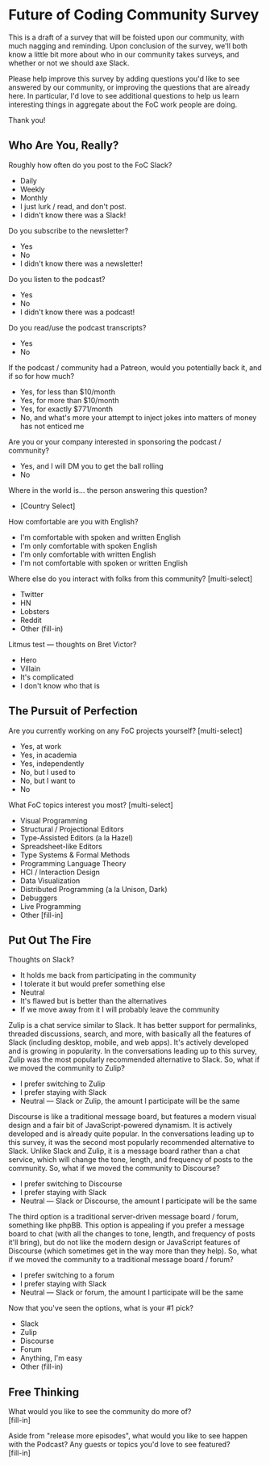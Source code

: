 # Future of Coding Community Survey

This is a draft of a survey that will be foisted upon our community, with much nagging and reminding. Upon conclusion of the survey, we'll both know a little bit more about who in our community takes surveys, and whether or not we should axe Slack.

Please help improve this survey by adding questions you'd like to see answered by our community, or improving the questions that are already here. In particular, I'd love to see additional questions to help us learn interesting things in aggregate about the FoC work people are doing.

Thank you!

## Who Are You, Really?

Roughly how often do you post to the FoC Slack?
* Daily
* Weekly
* Monthly
* I just lurk / read, and don't post.
* I didn't know there was a Slack!

Do you subscribe to the newsletter?
* Yes
* No
* I didn't know there was a newsletter!

Do you listen to the podcast?
* Yes
* No
* I didn't know there was a podcast!

Do you read/use the podcast transcripts?
* Yes
* No

If the podcast / community had a Patreon, would you potentially back it, and if so for how much?
* Yes, for less than $10/month
* Yes, for more than $10/month
* Yes, for exactly $771/month
* No, and what's more your attempt to inject jokes into matters of money has not enticed me

Are you or your company interested in sponsoring the podcast / community?
* Yes, and I will DM you to get the ball rolling
* No

Where in the world is... the person answering this question?
* [Country Select]

How comfortable are you with English?
* I'm comfortable with spoken and written English
* I'm only comfortable with spoken English
* I'm only comfortable with written English
* I'm not comfortable with spoken or written English

Where else do you interact with folks from this community? [multi-select]
* Twitter
* HN
* Lobsters
* Reddit
* Other (fill-in)

Litmus test — thoughts on Bret Victor?
* Hero
* Villain
* It's complicated
* I don't know who that is

## The Pursuit of Perfection

Are you currently working on any FoC projects yourself? [multi-select]
* Yes, at work
* Yes, in academia
* Yes, independently
* No, but I used to
* No, but I want to
* No

What FoC topics interest you most? [multi-select]
* Visual Programming
* Structural / Projectional Editors
* Type-Assisted Editors (a la Hazel)
* Spreadsheet-like Editors
* Type Systems & Formal Methods
* Programming Language Theory
* HCI / Interaction Design
* Data Visualization
* Distributed Programming (a la Unison, Dark)
* Debuggers
* Live Programming
* Other [fill-in]

## Put Out The Fire

Thoughts on Slack?
* It holds me back from participating in the community
* I tolerate it but would prefer something else
* Neutral
* It's flawed but is better than the alternatives
* If we move away from it I will probably leave the community

Zulip is a chat service similar to Slack. It has better support for permalinks, threaded discussions, search, and more, with basically all the features of Slack (including desktop, mobile, and web apps). It's actively developed and is growing in popularity. In the conversations leading up to this survey, Zulip was the most popularly recommended alternative to Slack. So, what if we moved the community to Zulip?
* I prefer switching to Zulip
* I prefer staying with Slack
* Neutral — Slack or Zulip, the amount I participate will be the same

Discourse is like a traditional message board, but features a modern visual design and a fair bit of JavaScript-powered dynamism. It is actively developed and is already quite popular. In the conversations leading up to this survey, it was the second most popularly recommended alternative to Slack. Unlike Slack and Zulip, it is a message board rather than a chat service, which will change the tone, length, and frequency of posts to the community. So, what if we moved the community to Discourse?
* I prefer switching to Discourse
* I prefer staying with Slack
* Neutral — Slack or Discourse, the amount I participate will be the same

The third option is a traditional server-driven message board / forum, something like phpBB. This option is appealing if you prefer a message board to chat (with all the changes to tone, length, and frequency of posts it'll bring), but do not like the modern design or JavaScript features of Discourse (which sometimes get in the way more than they help). So, what if we moved the community to a traditional message board / forum?
* I prefer switching to a forum
* I prefer staying with Slack
* Neutral — Slack or forum, the amount I participate will be the same

Now that you've seen the options, what is your #1 pick?
* Slack
* Zulip
* Discourse
* Forum
* Anything, I'm easy
* Other (fill-in)

## Free Thinking

What would you like to see the community do more of?  
[fill-in]

Aside from "release more episodes", what would you like to see happen with the Podcast? Any guests or topics you'd love to see featured?  
[fill-in]
